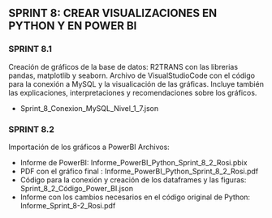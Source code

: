 ## SPRINT 8: CREAR VISUALIZACIONES EN PYTHON Y EN POWER BI
### SPRINT 8.1 
Creación de gráficos de la base de datos: R2TRANS con las librerias pandas, matplotlib y seaborn.
Archivo de VisualStudioCode con el código para la conexión a MySQL y la visualicación de las gráficas. 
Incluye también las explicaciones, interpretaciones y recomendaciones sobre los gráficos. 
- Sprint_8_Conexion_MySQL_Nivel_1_7.json

### SPRINT 8.2
Importación de los gráficos a PowerBI
Archivos: 
- Informe de PowerBI: Informe_PowerBI_Python_Sprint_8_2_Rosi.pbix
- PDF con el gráfico final : Informe_PowerBI_Python_Sprint_8_2_Rosi.pdf
- Código para la conexión y creación de los dataframes y las figuras: Sprint_8_2_Código_Power_BI.json
- Informe con los cambios necesarios en el código original de Python: Informe_Sprint_8-2_Rosi.pdf
